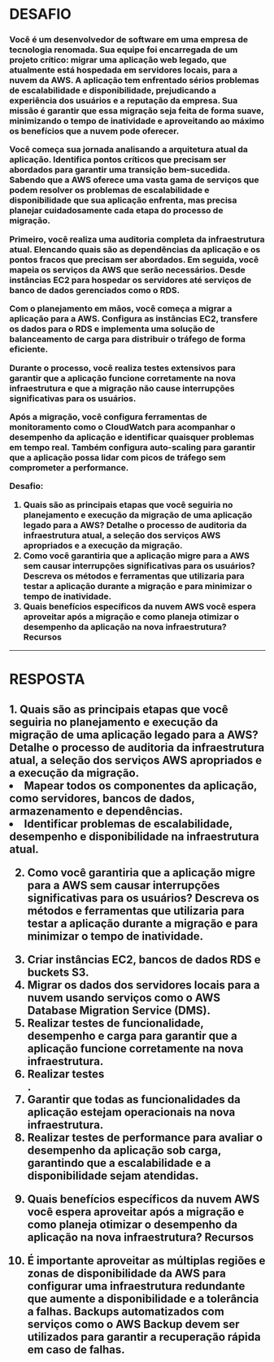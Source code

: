 <h1>DESAFIO</h1>
<h3>
<p>Você é um desenvolvedor de software em uma empresa de tecnologia renomada. Sua equipe foi encarregada de um projeto crítico: migrar uma aplicação web legado, que atualmente está hospedada em servidores locais, para a nuvem da AWS. A aplicação tem enfrentado sérios problemas de escalabilidade e disponibilidade, prejudicando a experiência dos usuários e a reputação da empresa. Sua missão é garantir que essa migração seja feita de forma suave, minimizando o tempo de inatividade e aproveitando ao máximo os benefícios que a nuvem pode oferecer.

<p>Você começa sua jornada analisando a arquitetura atual da aplicação. Identifica pontos críticos que precisam ser abordados para garantir uma transição bem-sucedida. Sabendo que a AWS oferece uma vasta gama de serviços que podem resolver os problemas de escalabilidade e disponibilidade que sua aplicação enfrenta, mas precisa planejar cuidadosamente cada etapa do processo de migração.

<p>Primeiro, você realiza uma auditoria completa da infraestrutura atual. Elencando quais são as dependências da aplicação e os pontos fracos que precisam ser abordados. Em seguida, você mapeia os serviços da AWS que serão necessários. Desde instâncias EC2 para hospedar os servidores até serviços de banco de dados gerenciados como o RDS.

<p>Com o planejamento em mãos, você começa a migrar a aplicação para a AWS. Configura as instâncias EC2, transfere os dados para o RDS e implementa uma solução de balanceamento de carga para distribuir o tráfego de forma eficiente.

<p>Durante o processo, você realiza testes extensivos para garantir que a aplicação funcione corretamente na nova infraestrutura e que a migração não cause interrupções significativas para os usuários.

<p>Após a migração, você configura ferramentas de monitoramento como o CloudWatch para acompanhar o desempenho da aplicação e identificar quaisquer problemas em tempo real. Também configura auto-scaling para garantir que a aplicação possa lidar com picos de tráfego sem comprometer a performance.

Desafio:
1. Quais são as principais etapas que você seguiria no planejamento e execução da migração de uma aplicação legado para a AWS? Detalhe o processo de auditoria da infraestrutura atual, a seleção dos serviços AWS apropriados e a execução da migração.
2. Como você garantiria que a aplicação migre para a AWS sem causar interrupções significativas para os usuários? Descreva os métodos e ferramentas que utilizaria para testar a aplicação durante a migração e para minimizar o tempo de inatividade.
3. Quais benefícios específicos da nuvem AWS você espera aproveitar após a migração e como planeja otimizar o desempenho da aplicação na nova infraestrutura?
Recursos
</h3>
<hr>
<h1>RESPOSTA</h1>
<h2>
1. Quais são as principais etapas que você seguiria no planejamento e execução da migração de uma aplicação legado para a AWS? Detalhe o processo de auditoria da infraestrutura atual, a seleção dos serviços AWS apropriados e a execução da migração.
    <li> Mapear todos os componentes da aplicação, como servidores, bancos de dados, armazenamento e dependências.</li> 
    <li> Identificar problemas de escalabilidade, desempenho e disponibilidade na infraestrutura atual.</li>

2. Como você garantiria que a aplicação migre para a AWS sem causar interrupções significativas para os usuários? Descreva os métodos e ferramentas que utilizaria para testar a aplicação durante a migração e para minimizar o tempo de inatividade.
    <li>Criar instâncias EC2, bancos de dados RDS e buckets S3. </li>
    <li>Migrar os dados dos servidores locais para a nuvem usando serviços como o AWS Database Migration Service (DMS). 
    <li>Realizar testes de funcionalidade, desempenho e carga para garantir que a aplicação funcione corretamente na nova infraestrutura. </li>
    <li>Realizar testes</li>. 
    <li>Garantir que todas as funcionalidades da aplicação estejam operacionais na nova infraestrutura. </li>
    <li>Realizar testes de performance para avaliar o desempenho da aplicação sob carga, garantindo que a escalabilidade e a disponibilidade sejam atendidas.</li>

3. Quais benefícios específicos da nuvem AWS você espera aproveitar após a migração e como planeja otimizar o desempenho da aplicação na nova infraestrutura?
Recursos
    <li>É importante aproveitar as múltiplas regiões e zonas de disponibilidade da AWS para configurar uma infraestrutura redundante que aumente a disponibilidade e a tolerância a falhas. Backups automatizados com serviços como o AWS Backup devem ser utilizados para garantir a recuperação rápida em caso de falhas.</li>
</h2>